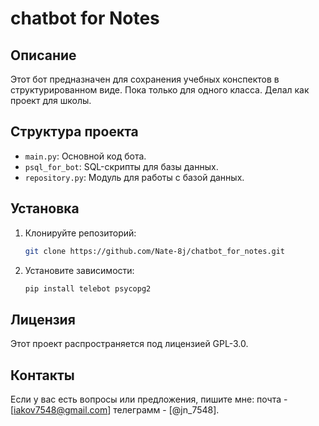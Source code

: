 # сhatbot for Notes

## Описание
Этот бот предназначен для сохранения учебных конспектов в структурированном виде. 
Пока только для одного класса. Делал как проект для школы.

## Структура проекта
- `main.py`: Основной код бота.
- `psql_for_bot`: SQL-скрипты для базы данных.
- `repository.py`: Модуль для работы с базой данных.

## Установка
1. Клонируйте репозиторий:
   ```bash
   git clone https://github.com/Nate-8j/chatbot_for_notes.git
2. Установите зависимости:
   ```bash
   pip install telebot psycopg2

## Лицензия
Этот проект распространяется под лицензией GPL-3.0.

## Контакты
Если у вас есть вопросы или предложения, пишите мне: почта - [iakov7548@gmail.com] телеграмм - [@jn_7548].
